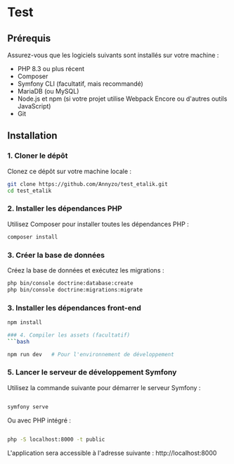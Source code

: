 # Test



## Prérequis

Assurez-vous que les logiciels suivants sont installés sur votre machine :

- PHP 8.3 ou plus récent
- Composer
- Symfony CLI (facultatif, mais recommandé)
- MariaDB (ou MySQL)
- Node.js et npm (si votre projet utilise Webpack Encore ou d'autres outils JavaScript)
- Git

## Installation

### 1. Cloner le dépôt

Clonez ce dépôt sur votre machine locale :

```bash
git clone https://github.com/Annyzo/test_etalik.git
cd test_etalik

```
### 2. Installer les dépendances PHP

Utilisez Composer pour installer toutes les dépendances PHP :

```bash
composer install
```

### 3. Créer la base de données

Créez la base de données et exécutez les migrations :

```bash
php bin/console doctrine:database:create
php bin/console doctrine:migrations:migrate
```

### 3. Installer les dépendances front-end

```bash
npm install

### 4. Compiler les assets (facultatif)
```bash

npm run dev   # Pour l'environnement de développement
```

### 5. Lancer le serveur de développement Symfony
Utilisez la commande suivante pour démarrer le serveur Symfony :

```bash

symfony serve
```

Ou avec PHP intégré :

```bash

php -S localhost:8000 -t public
```
L'application sera accessible à l'adresse suivante : http://localhost:8000


